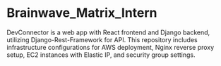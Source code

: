 # Brainwave_Matrix_Intern
DevConnector is a web app with React frontend and Django backend, utilizing Django-Rest-Framework for API. This repository includes infrastructure configurations for AWS deployment, Nginx reverse proxy setup, EC2 instances with Elastic IP, and security group settings.
